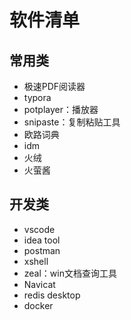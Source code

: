 # 软件清单

## 常用类

- 极速PDF阅读器
- typora
- potplayer：播放器
- snipaste：复制粘贴工具
- 欧路词典
- idm
- 火绒
- 火萤酱

## 开发类

- vscode
- idea tool
- postman
- xshell
- zeal：win文档查询工具
- Navicat
- redis desktop
- docker

